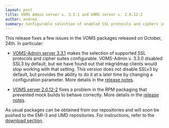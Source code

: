 ```yaml
---
layout: post
title: VOMS Admin server v. 3.3.1 and VOMS server v. 2.0.12-2
author: andrea
summary: Configurable selection of enabled SSL protocols and ciphers in VOMS-Admin server and packaging fixes
---
```


This release fixes a few issues in the VOMS packages released on October, 24th.
In particular:

- [VOMS-Admin server 3.3.1][rn-admin-server] makes the selection of supported
  SSL protocols and cipher suites configurable. VOMS-Admin v. 3.3.0 disabled
  SSL3 by default, but we have found out that mkgridmap clients would stop
  working with that setting. This version does not disable SSLv3 by default,
  but provides the ability to do it at a later time by changing a configuration
  parameter. More details in the [release notes][rn-admin-server].

- [VOMS server 2.0.12-2][rn-core] fixes a problem in the RPM packaging that
  prevented mock builds to behave correctly. More details in the [release
  notes][rn-core].

As usual packages can be obtained from our repositories and will soon be pushed to the
EMI-3 and UMD repositories. For instructions, refer to the [download section][downloads].


[rn-core]: {{site.baseurl}}/release-notes/voms-server/2.0.12-2
[rn-admin-server]: {{site.baseurl}}/release-notes/voms-admin-server/3.3.1
[downloads]: {{site.baseurl}}/download.html
